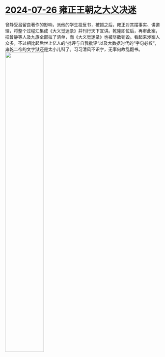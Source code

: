 # [2024-07-26 雍正王朝之大义决迷](https://github.com/myccnn/tuix40/issues/36)

曾静受吕留良著作的影响，派他的学生投反书，被抓之后，雍正对其摆事实、讲道理，将整个过程汇集成《大义觉迷录》并刊行天下宣讲。乾隆即位后，再审此案，把曾静等人及九族全部拉了清单，而《大义觉迷录》也被尽数销毁。看起来涉案人众多，不过相比起后世上亿人的“批评与自我批评“以及大数据时代的“字句必校“，雍乾二帝的文字狱还是太小儿科了。习习清风不识字，无事何故乱翻书。
<img src="https://github.com/user-attachments/assets/f4ad1f15-6a63-4840-9766-773d1e3b30c5" width="50%">